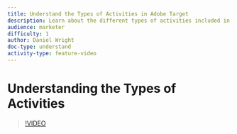 ```yaml
---
title: Understand the Types of Activities in Adobe Target
description: Learn about the different types of activities included in Adobe Target and how they can help achieve your goals.
audience: marketer
difficulty: 1
author: Daniel Wright
doc-type: understand
activity-type: feature-video
---
```


# Understanding the Types of Activities

>[!VIDEO](https://video.tv.adobe.com/v/17386/?quality=12)